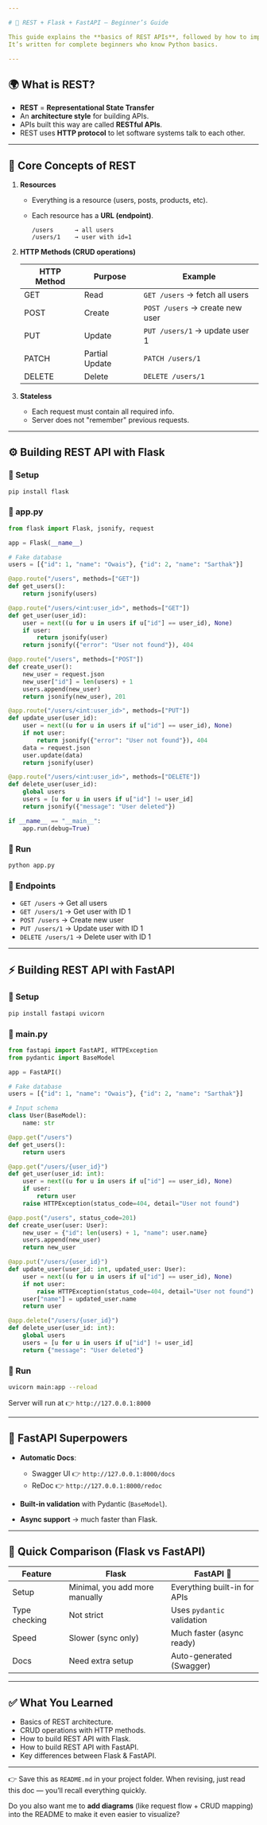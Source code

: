 ```yaml
---

# 📘 REST + Flask + FastAPI — Beginner’s Guide

This guide explains the **basics of REST APIs**, followed by how to implement them in **Flask** and **FastAPI**.
It’s written for complete beginners who know Python basics.

---
```


## 🌍 What is REST?

* **REST** = **Representational State Transfer**
* An **architecture style** for building APIs.
* APIs built this way are called **RESTful APIs**.
* REST uses **HTTP protocol** to let software systems talk to each other.

---

## 🧩 Core Concepts of REST

1. **Resources**

   * Everything is a resource (users, posts, products, etc).
   * Each resource has a **URL (endpoint)**.

     ```
     /users      → all users
     /users/1    → user with id=1
     ```

2. **HTTP Methods (CRUD operations)**

   | HTTP Method | Purpose        | Example                         |
   | ----------- | -------------- | ------------------------------- |
   | GET         | Read           | `GET /users` → fetch all users  |
   | POST        | Create         | `POST /users` → create new user |
   | PUT         | Update         | `PUT /users/1` → update user 1  |
   | PATCH       | Partial Update | `PATCH /users/1`                |
   | DELETE      | Delete         | `DELETE /users/1`               |

3. **Stateless**

   * Each request must contain all required info.
   * Server does not "remember" previous requests.

---

## ⚙️ Building REST API with Flask

### 🔧 Setup

```bash
pip install flask
```

### 📝 app.py

```python
from flask import Flask, jsonify, request

app = Flask(__name__)

# Fake database
users = [{"id": 1, "name": "Owais"}, {"id": 2, "name": "Sarthak"}]

@app.route("/users", methods=["GET"])
def get_users():
    return jsonify(users)

@app.route("/users/<int:user_id>", methods=["GET"])
def get_user(user_id):
    user = next((u for u in users if u["id"] == user_id), None)
    if user:
        return jsonify(user)
    return jsonify({"error": "User not found"}), 404

@app.route("/users", methods=["POST"])
def create_user():
    new_user = request.json
    new_user["id"] = len(users) + 1
    users.append(new_user)
    return jsonify(new_user), 201

@app.route("/users/<int:user_id>", methods=["PUT"])
def update_user(user_id):
    user = next((u for u in users if u["id"] == user_id), None)
    if not user:
        return jsonify({"error": "User not found"}), 404
    data = request.json
    user.update(data)
    return jsonify(user)

@app.route("/users/<int:user_id>", methods=["DELETE"])
def delete_user(user_id):
    global users
    users = [u for u in users if u["id"] != user_id]
    return jsonify({"message": "User deleted"})

if __name__ == "__main__":
    app.run(debug=True)
```

### 🚀 Run

```bash
python app.py
```

### 🔗 Endpoints

* `GET /users` → Get all users
* `GET /users/1` → Get user with ID 1
* `POST /users` → Create new user
* `PUT /users/1` → Update user with ID 1
* `DELETE /users/1` → Delete user with ID 1

---

## ⚡ Building REST API with FastAPI

### 🔧 Setup

```bash
pip install fastapi uvicorn
```

### 📝 main.py

```python
from fastapi import FastAPI, HTTPException
from pydantic import BaseModel

app = FastAPI()

# Fake database
users = [{"id": 1, "name": "Owais"}, {"id": 2, "name": "Sarthak"}]

# Input schema
class User(BaseModel):
    name: str

@app.get("/users")
def get_users():
    return users

@app.get("/users/{user_id}")
def get_user(user_id: int):
    user = next((u for u in users if u["id"] == user_id), None)
    if user:
        return user
    raise HTTPException(status_code=404, detail="User not found")

@app.post("/users", status_code=201)
def create_user(user: User):
    new_user = {"id": len(users) + 1, "name": user.name}
    users.append(new_user)
    return new_user

@app.put("/users/{user_id}")
def update_user(user_id: int, updated_user: User):
    user = next((u for u in users if u["id"] == user_id), None)
    if not user:
        raise HTTPException(status_code=404, detail="User not found")
    user["name"] = updated_user.name
    return user

@app.delete("/users/{user_id}")
def delete_user(user_id: int):
    global users
    users = [u for u in users if u["id"] != user_id]
    return {"message": "User deleted"}
```

### 🚀 Run

```bash
uvicorn main:app --reload
```

Server will run at 👉 `http://127.0.0.1:8000`

---

## 🧩 FastAPI Superpowers

* **Automatic Docs**:

  * Swagger UI 👉 `http://127.0.0.1:8000/docs`
  * ReDoc 👉 `http://127.0.0.1:8000/redoc`

* **Built-in validation** with Pydantic (`BaseModel`).

* **Async support** → much faster than Flask.

---

## 🔁 Quick Comparison (Flask vs FastAPI)

| Feature       | Flask                          | FastAPI 🚀                   |
| ------------- | ------------------------------ | ---------------------------- |
| Setup         | Minimal, you add more manually | Everything built-in for APIs |
| Type checking | Not strict                     | Uses `pydantic` validation   |
| Speed         | Slower (sync only)             | Much faster (async ready)    |
| Docs          | Need extra setup               | Auto-generated (Swagger)     |

---

## ✅ What You Learned

* Basics of REST architecture.
* CRUD operations with HTTP methods.
* How to build REST API with Flask.
* How to build REST API with FastAPI.
* Key differences between Flask & FastAPI.

---

👉 Save this as `README.md` in your project folder.
When revising, just read this doc — you’ll recall everything quickly.

Do you also want me to **add diagrams** (like request flow + CRUD mapping) into the README to make it even easier to visualize?

